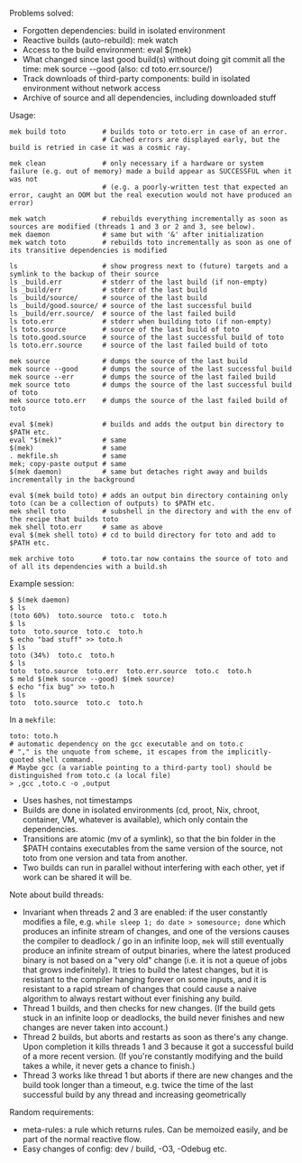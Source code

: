 Problems solved:
* Forgotten dependencies: build in isolated environment
* Reactive builds (auto-rebuild): mek watch
* Access to the build environment: eval $(mek)
* What changed since last good build(s) without doing git commit all the time: mek source --good (also: cd toto.err.source/)
* Track downloads of third-party components: build in isolated environment without network access
* Archive of source and all dependencies, including downloaded stuff

Usage:
```
mek build toto         # builds toto or toto.err in case of an error.
                       # Cached errors are displayed early, but the build is retried in case it was a cosmic ray.

mek clean              # only necessary if a hardware or system failure (e.g. out of memory) made a build appear as SUCCESSFUL when it was not
                       # (e.g. a poorly-written test that expected an error, caught an OOM but the real execution would not have produced an error)

mek watch              # rebuilds everything incrementally as soon as sources are modified (threads 1 and 3 or 2 and 3, see below).
mek daemon             # same but with '&' after initialization
mek watch toto         # rebuilds toto incrementally as soon as one of its transitive dependencies is modified

ls                     # show progress next to (future) targets and a symlink to the backup of their source
ls _build.err          # stderr of the last build (if non-empty)
ls _build/err          # stderr of the last build
ls _build/source/      # source of the last build
ls _build/good.source/ # source of the last successful build
ls _build/err.source/  # source of the last failed build
ls toto.err            # stderr when building toto (if non-empty)
ls toto.source         # source of the last build of toto
ls toto.good.source    # source of the last successful build of toto
ls toto.err.source     # source of the last failed build of toto

mek source             # dumps the source of the last build
mek source --good      # dumps the source of the last successful build
mek source --err       # dumps the source of the last failed build
mek source toto        # dumps the source of the last successful build of toto
mek source toto.err    # dumps the source of the last failed build of toto

eval $(mek)            # builds and adds the output bin directory to $PATH etc.
eval "$(mek)"          # same
$(mek)                 # same
. mekfile.sh           # same
mek; copy-paste output # same
$(mek daemon)          # same but detaches right away and builds incrementally in the background

eval $(mek build toto) # adds an output bin directory containing only toto (can be a collection of outputs) to $PATH etc.
mek shell toto         # subshell in the directory and with the env of the recipe that builds toto
mek shell toto.err     # same as above
eval $(mek shell toto) # cd to build directory for toto and add to $PATH etc.

mek archive toto       # toto.tar now contains the source of toto and of all its dependencies with a build.sh
```

Example session:
```
$ $(mek daemon)
$ ls
(toto 60%)  toto.source  toto.c  toto.h
$ ls
toto  toto.source  toto.c  toto.h
$ echo "bad stuff" >> toto.h
$ ls
toto (34%)  toto.c  toto.h
$ ls
toto  toto.source  toto.err  toto.err.source  toto.c  toto.h
$ meld $(mek source --good) $(mek source)
$ echo "fix bug" >> toto.h
$ ls
toto  toto.source  toto.c  toto.h
```

In a `mekfile`:
```
toto: toto.h
# automatic dependency on the gcc executable and on toto.c
# "," is the unquote from scheme, it escapes from the implicitly-quoted shell command.
# Maybe gcc (a variable pointing to a third-party tool) should be distinguished from toto.c (a local file)
> ,gcc ,toto.c -o ,output
```

* Uses hashes, not timestamps
* Builds are done in isolated environments (cd, proot, Nix, chroot, container, VM, whatever is available), which only contain the dependencies.
* Transitions are atomic (mv of a symlink), so that the bin folder in the $PATH contains executables from the same version of the source, not toto from one version and tata from another.
* Two builds can run in parallel without interfering with each other, yet if work can be shared it will be.

Note about build threads:
* Invariant when threads 2 and 3 are enabled: if the user constantly modifies a file, e.g. `while sleep 1; do date > somesource; done` which produces an infinite stream of changes, and one of the versions causes the compiler to deadlock / go in an infinite loop, `mek` will still eventually produce an infinite stream of output binaries, where the latest produced binary is not based on a "very old" change (i.e. it is not a queue of jobs that grows indefinitely). It tries to build the latest changes, but it is resistant to the compiler hanging forever on some inputs, and it is resistant to a rapid stream of changes that could cause a naive algorithm to always restart without ever finishing any build.
* Thread 1 builds, and then checks for new changes. (If the build gets stuck in an infinite loop or deadlocks, the build never finishes and new changes are never taken into account.)
* Thread 2 builds, but aborts and restarts as soon as there's any change. Upon completion it kills threads 1 and 3 because it got a successful build of a more recent version. (If you're constantly modifying and the build takes a while, it never gets a chance to finish.)
* Thread 3 works like thread 1 but aborts if there are new changes and the build took longer than a timeout, e.g. twice the time of the last successful build by any thread and increasing geometrically


Random requirements:
* meta-rules: a rule which returns rules. Can be memoized easily, and be part of the normal reactive flow.
* Easy changes of config: dev / build, -O3, -Odebug etc.